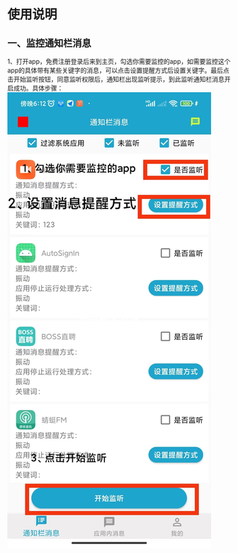 # 使用说明
## 一、监控通知栏消息
1、打开app，免费注册登录后来到主页，勾选你需要监控的app，如需要监控这个app的具体带有某些关键字的消息，可以点击设置提醒方式后设置关键字。最后点击开始监听按钮，同意监听权限后，通知栏出现监听提示，到此监听通知栏消息开启成功。具体步骤：![This is an image](/../w1.jpg)
